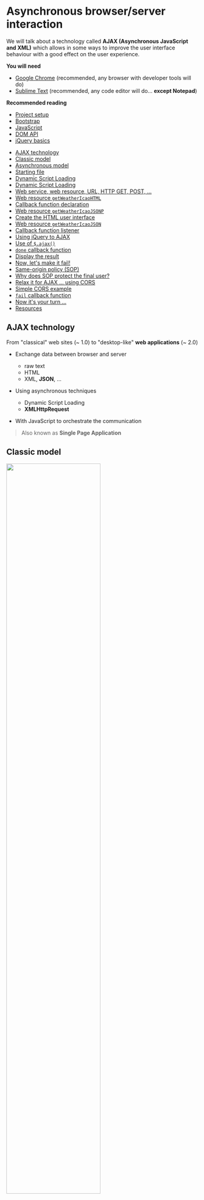 # Asynchronous browser/server interaction

<!-- slide-include ../../BANNER.md -->

We will talk about a technology called **AJAX (Asynchronous JavaScript and XML)** which allows in some ways to improve the user interface behaviour with a good effect on the user experience.

**You will need**

* [Google Chrome][chrome] (recommended, any browser with developer tools will do)
* [Sublime Text][sublime] (recommended, any code editor will do... **except Notepad**)

**Recommended reading**

* [Project setup][projset]
* [Bootstrap][bootstrap]
* [JavaScript][js-bas]
* [DOM API][js-dom]
* [jQuery basics][jq-dom]

<!-- START doctoc generated TOC please keep comment here to allow auto update -->
<!-- DON'T EDIT THIS SECTION, INSTEAD RE-RUN doctoc TO UPDATE -->


- [AJAX technology](#ajax-technology)
- [Classic model](#classic-model)
- [Asynchronous model](#asynchronous-model)
- [Starting file](#starting-file)
- [Dynamic Script Loading](#dynamic-script-loading)
- [Dynamic Script Loading](#dynamic-script-loading-1)
- [Web service, web resource, URL, HTTP GET, POST, ...](#web-service-web-resource-url-http-get-post-)
- [Web resource `getWeatherIcaoHTML`](#web-resource-getweathericaohtml)
- [Callback function declaration](#callback-function-declaration)
- [Web resource `getWeatherIcaoJSONP`](#web-resource-getweathericaojsonp)
- [Create the HTML user interface](#create-the-html-user-interface)
- [Web resource `getWeatherIcaoJSON`](#web-resource-getweathericaojson)
- [Callback function listener](#callback-function-listener)
- [Using jQuery to AJAX](#using-jquery-to-ajax)
- [Use of `$.ajax()`](#use-of-ajax)
- [`done` callback function](#done-callback-function)
- [Display the result](#display-the-result)
- [Now, let's make it fail!](#now-lets-make-it-fail)
- [Same-origin policy (SOP)](#same-origin-policy-sop)
- [Why does SOP protect the final user?](#why-does-sop-protect-the-final-user)
- [Relax it for AJAX ... using CORS](#relax-it-for-ajax--using-cors)
- [Simple CORS example](#simple-cors-example)
- [`fail` callback function](#fail-callback-function)
- [Now it's your turn ...](#now-its-your-turn-)
- [Resources](#resources)

<!-- END doctoc generated TOC please keep comment here to allow auto update -->

## AJAX technology

From "classical" web sites (~ 1.0) to "desktop-like" **web applications** (~ 2.0)

* Exchange data between browser and server
  * raw text
  * HTML
  * XML, **JSON**, ...
* Using asynchronous techniques 
  * Dynamic Script Loading
  * **XMLHttpRequest**


* With JavaScript to orchestrate the communication

> Also known as **Single Page Application**

## Classic model

<img src='images/syncModel.png' width='70%' />

> The page is **fully reconstructed and reloaded** to update the content (quite inefficient) and the user activity is **interrupted, waiting** the end of the action request

<img src='images/classicLoad.png' width='70%' />

## Asynchronous model

<img src='images/asyncModel.png' width='70%' />

> Only **update a part** of the content and the user activity is **not interrupted** (continue to play with UI while update is in progress)  

<img src='images/ajaxLoad.png' width='70%' />

> The AJAX User eXperience is a key concept of the [web as a platform](https://platform.html5.org/)

## Starting file

This subject will use [this `index.html` file][ajsf] as illustration.
Be sure to download it, if you want to try and follow with the examples.

The basic idea of the following examples is about a user interface allowing to choose among a list of airports of Switzerland so as to get weather observation each time the user click on the button.

<!-- slide-front-matter class: center, middle -->

## Dynamic Script Loading

At first we need to add some interaction with the button, calling a function named `send`, for example like this:

```js
document.onreadystatechange = function () {
    if (document.readyState === "complete") {
        var btn = document.getElementById("get-observation");
        btn.addEventListener("click", send);
    }
};
```

> You can also decide to load the JavaScript at the end of the body ...

## Dynamic Script Loading

Now it's time for a first asynchronous request like this:

```js
function send() {
    var serviceURL = "http://dfa-ogo.rhcloud.com/getWeatherIcaoHTML.php";
    var code = document.getElementById("airportCode").selectedOptions[0].value;
    serviceURL+= "?icao=" + code;

    var DSLScript = document.createElement("script");
    DSLScript.src = serviceURL;
    DSLScript.type = "text/javascript";
    document.body.appendChild(DSLScript);

    document.body.removeChild(DSLScript);
    document.getElementById("status").childNodes[0].data = "Waiting ...";
}

```
* we compose the **web service URL** call with a **GET parameter**
* we **insert a script element** so as to trigger the loading request
* given that Dynamic script loading is asynchronous, the code **execution can go on**, so we insert a status message in the UI

## Web service, web resource, URL, HTTP GET, POST, ...

Let's already have a look at these slides:

[https://mediacomem.github.io/comem-webdev-docs/2017/subjects/rest/#10](https://mediacomem.github.io/comem-webdev-docs/2017/subjects/rest/#10)

<!-- slide-front-matter class: center, middle -->

## Web resource `getWeatherIcaoHTML`

Let's click the button and nothing happens, except ...

* we can see that a GET request **in the background**

`http://dfa-ogo.rhcloud.com/getWeatherIcaoHTML.php?icao=LSZB`

* we can see an **error**

`ReferenceError: callback is not defined`

* we can see the result of the GET request (a **JavaScript function call**)

```js
callback('<tr><td>Bern / Belp </td><td>16</td><td>29</td><td>clouds and visibility OK</td></tr>')
```

> Something is missing! 

> We need to declare a callback function ...

## Callback function declaration

This is the function which the loaded instruction does order to call

```js
function callback(sMessage) {
    var info = document.getElementById("tableInfo");
    info.insertAdjacentHTML("beforeend", sMessage);

    document.getElementById("status").childNodes[0].data = "Done";
}

```

* as soon as **the script loaded is executed** by the browser (because it was insert in a `<script>` element), it calls the function called `callback`
* it comes with a value parameter which contains some **HTML ready to be inserted in the page** (it is a `<tr>` element)
* `insertAdjacentHTML` is used to insert the new line in the table, at the right place (before end)

> We get some ready to be used HTML which means the **presentation logic is at the server-side**. The data are already tailored!

> First AJAX call ... clap clap clap!

## Web resource `getWeatherIcaoJSONP`

Let's get **only the data** encoded with the **JSON format**.

> Replace the service URL variable like this (and [try it!](http://dfa-ogo.rhcloud.com/getWeatherIcaoJSONP.php?icao=LSZB))

`var serviceURL = "http://dfa-ogo.rhcloud.com/getWeatherIcaoJSONP.php";`

> Replace the callback function like this

```js
function callback(sMessage) {
    var weatherInfo = JSON.parse(sMessage);
    console.log(weatherInfo);                
    displayInfo(weatherInfo);    

    document.getElementById("status").childNodes[0].data = "Done";
}
```
* what we expect is a **value parameter** of the callback function which contains some **JSON**, so we parse it
* AJAX with a response built of JSON data encapsulated in a function callback is called _JSON with padding_ aka **JSONP**
* so we get only data that we decide to display according to a dedicated function `displayInfo` ...

## Create the HTML user interface

Add the following function to build the user interface so as to tailor the data we received

```js
function displayInfo(info) {
    // clone the hidden row
    var newtr = document.getElementsByClassName("hidden").item(0).cloneNode(true);
    newtr.classList.remove("hidden");

    // feed the new row
    newtr.children[0].childNodes[0].data = info.stationName;
    newtr.children[1].childNodes[0].data = info.temperature;
    newtr.children[2].childNodes[0].data = info.humidity;
    newtr.children[3].childNodes[0].data = info.clouds;

    // append it to the table
    var tbody = document.getElementsByTagName("tbody").item(0);
    tbody.appendChild(newtr);
}
```
> We get only data which means the **presentation logic is at the client-side**. The client has to know how to tailor the data into the existing UI!

## Web resource `getWeatherIcaoJSON`

Dynamic Script Loading is useful but less and less used. When possible, prefer **the ultimate AJAX tool, the `XMLHttpRequest` object**!

> Replace the `send` function like this

```js
function send() {
    var serviceURL = "http://dfa-ogo.rhcloud.com/getWeatherIcaoJSON.php";
    var code = document.getElementById("airportCode").selectedOptions[0].value;
    serviceURL+= "?icao=" + code;

    var xmlhttp = new XMLHttpRequest();
    xmlhttp.open("GET", serviceURL, true);
    xmlhttp.onreadystatechange = callback;
    xmlhttp.send(null);

    document.getElementById("status").childNodes[0].data = "Waiting ...";
}
```
Everything with JavaScript now! AJAX request is configured using a dedicated `XMLHttpRequest` object (XHR).

> May be you want to try the [getWeatherIcaoJSON](http://dfa-ogo.rhcloud.com/getWeatherIcaoJSON.php?icao=LSZB) web service used here.

## Callback function listener

The callback function is a listener we need to configure

> Replace the callback function like this

```js
function callback(evt) {
    console.log("State change => " + this.readyState);

    if (this.readyState === 4 && this.status === 200) {
        var weatherInfo = JSON.parse(this.responseText);
        console.log(weatherInfo);

        displayInfo(weatherInfo);
        document.getElementById("status").childNodes[0].data = "Done";
    }
}
```
* we parse the response as soon as the request is in **state [DONE](https://developer.mozilla.org/en-US/docs/Web/API/XMLHttpRequest/readyState)** and with a **successful HTTP status**, 
* it is stored as **raw text** in the `responseText` property of the XHR object
* we have to parse it so as to extract the **JavaScript object** holding the four weather observations to display

## Using jQuery to AJAX

Let's see how **jQuery can help us to manage AJAX**. So, we rewrite everything with jQuery. But, write less, do more!

> At first, we restart with our clean starting [`index.html` file][ajsf] and insert the library like this

```js
<script src="https://code.jquery.com/jquery-3.1.1.min.js"></script>
```
> Then register a click event listener on the button

```js
$(document).ready(function (e) {
    $("#get-observation").click(send);
}); 
``` 
> Let's add an AJAX request:

* there is the [main method][jqajdoc] `jQuery.ajax()` or `$.ajax()` which offers all the possible functionalities. 
* there are also [shorthand methods][smsdoc] for the more common and specific types of AJAX requests with even less code - `jQuery.get(), jQuery.getJSON(), jQuery.getScript(), jQuery.post(), .load()`.

## Use of `$.ajax()`

The send() function now looks like this

```js
function send() {
    $.ajax({
        url: "http://dfa-ogo.rhcloud.com/getWeatherIcaoJSON.php",
        method: "GET",
        data: {
            icao: $("option:selected").val()
        },
        dataType: "json"
    }).done(callbackOk);

    $("#status").text("Waiting ...");
}
```

* `$.ajax` takes an object - it holds properties to configure the AJAX request
 * the service **URL** and **HTTP method**
 * the data object whose **keys/values** are used to complete the request
 * the expected **data type** of the result 
* we register the `done` **function callback** which is called when the request terminates successfully. 

## `done` callback function

Here is the callback function

```js
function callbackOk(weatherInfo) {
    var arrayInfo = $.map(weatherInfo, function (ele) {
        return ele;
    });
    displayInfo(arrayInfo);

    $("#status").text("Done");
}
```
* jQuery does the parsing for us because the request is set with `dataType: "json"`
* so we receive the result straightforwardly as a JavaScript object
* we use the $.map function to convert the object into an array ... why? see next ...

## Display the result

Finally we need a display function in charge of updating the UI

```js
function displayInfo(info) {
    var newtr = $(".hidden").clone();
    $(newtr).removeClass("hidden");

    $(newtr).children().each(function (i) {
        $(this).text(info[i]);
    });

    $("tbody").append(newtr);
}
```

* The info array is here useful to associate each value to a cell with a loop

> The idea is to do post-processing of the result apart from the display

## Now, let's make it fail!

We (I, in fact) remove this configuration from the `dfa-ogo.rhcloud.com` server (see also [Dis-E-nable CORS on Apache](https://enable-cors.org/server_apache.html))

`Header set Access-Control-Allow-Origin "*"`

> Just try now to get an observation ...

> Nothing works anymore :-( ... and the console says something like

`"Cross-Origin Request Blocked: The Same Origin Policy disallows reading the remote resource at http://dfa-ogo.rhcloud.com/... (Reason: CORS header ‘Access-Control-Allow-Origin’ missing)."`

So, there is something to understand about:
* SOP, which stands for **Same Origin Policy**
* CORS, which stands for **Cross-Origin Resource Sharing**

## Same-origin policy (SOP)

Since the mid of nineties:
* important concept for web app security to **protect access to the DOM**
* browser permits scripts contained in a first web page to access data in a second web page, but **only if both web pages have the same origin**
* origin is the triple **{protocol, host, port}**

`http://www.mas-rad.ch/programme/cas-dar.aspx`<br> 
`http://www.mas-rad.ch/contact.aspx`<br>
are of same origin (same protocol, host and port)

`http://www.mas-rad.ch/programme/cas-dar.aspx`<br>
`https://cyberlearn.hes-so.ch/enrol/index.php?id=6704`<br>
are not of same origin (different protocol, different host)

`http://blog.cyberlearn.ch/?p=2876`<br>
`http://www.cyberlearn.ch`<br>
are not of same origin (different host)

## Why does SOP protect the final user?

What if Same Origin Policy was not the default behaviour?
* document.cookie is often used to authenticate sessions
* given a final user visiting a banking website and does forget to log out
* malicious JavaScript code running by another visited web page (e.g. in another tab) can do anything the user could do on the banking site
* i.e. send requests to the banking site with the banking site's session cookie (e.g. get a list of transactions)

> That would be really bad!

Same Origin Policy does apply on: 
* cookies
* **AJAX** request (using XMLHTTPRequest object)
* DOM access
* data storage access (e.g. localStorage)

## Relax it for AJAX ... using CORS

Sometimes the same-origin policy is too restrictive
* many web applications require to interact with different origins through cross-origin requests
* as soon as these **origins are trusted**, why would'nt it be possible?
* by the way, the Dynamic Script Loading is not affected by the same-origin policy! So it is already possible!

**Cross-Origin Resource Sharing (CORS)**

* recommended standard of the **W3C** to relax SOP
* more **secure** than simply allowing all cross-origin requests (SOP is still the default behaviour)
* browser/server interaction to decide if cross-origin request is safe or not
* the server does decide to **allow or not the cross-origin request**

<p align="center"><img src='images/w3c.jpg' width='20%' /></p>

## Simple CORS example

In context of a cross-origin request from a page loaded from server A :
* browser sends to server B a HTTP `OPTIONS` request with the following header
`Origin: http://the.domain.of.server.A`
* server at `http://the.different.domain.of.server.B` may answer 

`Access-Control-Allow-Origin: *`
* means the cross-origin request is allowed, let's provide the data to the browser

> So, let's rollback my server config ... and do something to handle a failure!

## `fail` callback function

Beside the `done` callback, we register the `fail` **function callback** which is called when the request does fail.

* Complete the `$.ajax` call like this

```js
$.ajax({
    // usual config options
}).done(callbackOk).fail(callbackFail);
``` 

* And add the related function

```js
function callbackFail(xhr) {
    $("#status").text("Failed :-(");
}
``` 
> See also the [jqXHR object](http://api.jquery.com/jQuery.ajax/#jqXHR) returned by $.ajax 

## Now it's your turn ...

<img src='images/chuckShot.jpg' width='100%' />

Use this crazy API [https://api.chucknorris.io](https://api.chucknorris.io):
* `https://api.chucknorris.io/jokes/random`
* `https://api.chucknorris.io/jokes/search?query={query}`

Requirements:
* when loading the web application, a random fact is displayed on the top
* when the search button is clicked the results of a free text search are piled up on the bottom according to the text entered by the user


## Resources

You will find the final HTML file for this course here

**Documentation**

* [XMLHttpRequest Web API][xhr]
* [jQuery AJAX documentation][jqajdoc]
* [Same Origin Policy MDN documentation][sop]
* [CORS W3C recommandation][cors]
* [GeoNames Weather JSON Webservice][geonames]

[bootstrap]: ../bootstrap
[js-bas]: ../js
[js-dom]: ../js-dom
[jq-dom]: ../jquery-dom
[projset]: ../masrad-project-setup
[chrome]: https://www.google.com/chrome/
[sublime]: https://www.sublimetext.com/
[ajsf]: https://gist.githubusercontent.com/oertz/f5b661e075aa59a326b2d56a4567495d
[fef]: https://gist.githubusercontent.com/oertz/164a883774727e34fd9190e6abf84bd2/raw/95374b82a1fd742538dea9f72d9443d3dee5e08d/index.html
[xhr]: https://developer.mozilla.org/en-US/docs/Web/API/XMLHttpRequest
[smsdoc]: https://api.jquery.com/category/ajax/shorthand-methods/
[jqajdoc]: https://api.jquery.com/jQuery.ajax/
[cors]: https://www.w3.org/TR/cors/
[sop]: https://developer.mozilla.org/en-US/docs/Web/Security/Same-origin_policy
[geonames]: http://www.geonames.org/export/JSON-webservices.html#weatherIcaoJSON